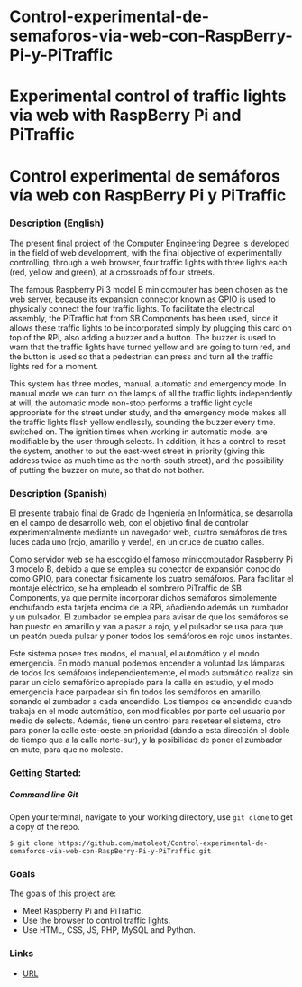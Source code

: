 # Control-experimental-de-semaforos-via-web-con-RaspBerry-Pi-y-PiTraffic

# Experimental control of traffic lights via web with RaspBerry Pi and PiTraffic

# Control experimental de semáforos vía web con RaspBerry Pi y PiTraffic

### Description (English)
The present final project of the Computer Engineering Degree is developed in the field of web development, with the final 
objective of experimentally controlling, through a web browser, four traffic lights with three lights each (red, yellow and
green), at a crossroads of four streets.

The famous Raspberry Pi 3 model B minicomputer has been chosen as the web server, because its expansion connector known as
GPIO is used to physically connect the four traffic lights. To facilitate the electrical assembly, the PiTraffic hat from 
SB Components has been used, since it allows these traffic lights to be incorporated simply by plugging this card on top of
the RPi, also adding a buzzer and a button. The buzzer is used to warn that the traffic lights have turned yellow and are going to turn red,
and the button is used so that a pedestrian can press and turn all the traffic lights red for a moment.

This system has three modes, manual, automatic and emergency mode. In manual mode we can turn on the lamps of all the traffic
lights independently at will, the automatic mode non-stop performs a traffic light cycle appropriate for the street under study,
and the emergency mode makes all the traffic lights flash yellow endlessly, sounding the buzzer every time. switched on. 
The ignition times when working in automatic mode, are modifiable by the user through selects. In addition, it has a control 
to reset the system, another to put the east-west street in priority (giving this address twice as much time as the north-south street), 
and the possibility of putting the buzzer on mute, so that do not bother.

### Description (Spanish)
El presente trabajo final de Grado de Ingeniería en Informática, se desarrolla en el campo de desarrollo web, con el objetivo final
de controlar experimentalmente mediante un navegador web, cuatro semáforos de tres luces cada uno (rojo, amarillo y verde), 
en un cruce de cuatro calles.

Como servidor web se ha escogido el famoso minicomputador Raspberry Pi 3 modelo B, debido a que se emplea su conector de expansión 
conocido como GPIO, para conectar físicamente los cuatro semáforos. Para facilitar el montaje eléctrico, se ha empleado el sombrero 
PiTraffic de SB Components, ya que permite incorporar dichos semáforos simplemente enchufando esta tarjeta encima de la RPi, añadiendo 
además un zumbador y un pulsador. El zumbador se emplea para avisar de que los semáforos se han puesto en amarillo y van a pasar a rojo, 
y el pulsador se usa para que un peatón pueda pulsar y poner todos los semáforos en rojo unos instantes. 

Este sistema posee tres modos, el manual, el automático y el modo emergencia. En modo manual podemos encender a voluntad las lámparas 
de todos los semáforos independientemente, el modo automático realiza sin parar un ciclo semafórico apropiado para la calle en estudio, 
y el modo emergencia hace parpadear sin fin todos los semáforos en amarillo, sonando el zumbador a cada encendido. Los tiempos de encendido
cuando trabaja en el modo automático, son modificables por parte del usuario por medio de selects. Además, tiene un control para resetear 
el sistema, otro para poner la calle este-oeste en prioridad (dando a esta dirección el doble de tiempo que a la calle norte-sur), y la 
posibilidad de poner el zumbador en mute, para que no moleste.

### Getting Started:

##### Command line Git
Open your terminal, navigate to your working directory, use `git clone` to get a copy of the repo.

```
$ git clone https://github.com/matoleot/Control-experimental-de-semaforos-via-web-con-RaspBerry-Pi-y-PiTraffic.git
```

### Goals
The goals of this project are:
* Meet Raspberry Pi and PiTraffic.
* Use the browser to control traffic lights.
* Use HTML, CSS, JS, PHP, MySQL and Python.

### Links
* [URL]

[URL]: <https://github.com/matoleot/Control-experimental-de-semaforos-via-web-con-RaspBerry-Pi-y-PiTraffic>
